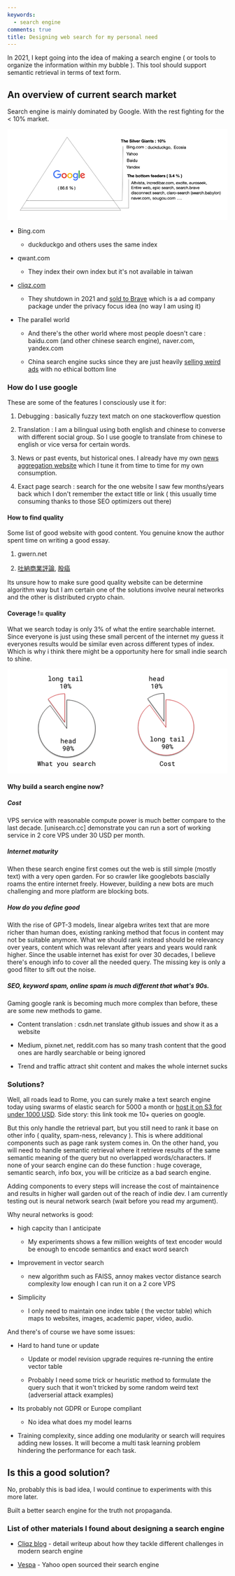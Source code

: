 ```yaml
---
keywords:
  - search engine
comments: true
title: Designing web search for my personal need
---
```


In 2021, I kept going into the idea of making a search engine ( or tools to organize the information within my bubble ). This tool should support semantic retrieval in terms of text form.

## An overview of current search market

Search engine is mainly dominated by Google. With the rest fighting for the < 10% market.

![2021 search market overview](https://raw.githubusercontent.com/theblackcat102/theblackcat102.github.io/master/images/market_share.png)

* Bing.com
    
    - duckduckgo and others uses the same index

* qwant.com

    - They index their own index but it's not available in taiwan

* [cliqz.com](https://cliqz.com/en/whycliqz/search-engine)

    - They shutdown in 2021 and [sold to Brave](https://brave.com/brave-search) which is a ad company package under the privacy focus idea (no way I am using it)


* The parallel world

    - And there's the other world where most people doesn't care : baidu.com (and other chinese search engine), naver.com, yandex.com

    - China search engine sucks since they are just heavily [selling weird ads](https://zh.wikipedia.org/wiki/%E7%99%BE%E5%BA%A6%E7%AB%9E%E4%BB%B7%E6%8E%92%E5%90%8D%E4%BA%8B%E4%BB%B6) with no ethical bottom line 


### How do I use google

These are some of the features I consciously use it for:

1. Debugging : basically fuzzy text match on one stackoverflow question

2. Translation : I am a bilingual using both english and chinese to converse with different social group. So I use google to translate from chinese to english or vice versa for certain words.

3. News or past events, but historical ones. I already have my own [news aggregation website](https://todayheadlines.live/) which I tune it from time to time for my own consumption.

4. Exact page search : search for the one website I saw few months/years back which I don't remember the extact title or link ( this usually time consuming thanks to those SEO optimizers out there)


#### How to find quality 

Some list of good website with good content. You genuine know the author spent time on writing a good essay. 

1. gwern.net

2. [吐納商業評論](https://tuna.to), [股癌](https://gooaye.com)

Its unsure how to make sure good quality website can be determine algorithm way but I am certain one of the solutions involve neural networks and the other is distributed crypto chain.

#### Coverage != quality

What we search today is only 3% of what the entire searchable internet. Since everyone is just using these small percent of the internet my guess it everyones results would be similar even across different types of index. Which is why i think there might be a opportunity here for small indie search to shine.

![The last 10% search results requires 90% of the cost to cover](https://raw.githubusercontent.com/theblackcat102/theblackcat102.github.io/master/images/90-10-rule-perception-vs-reality-19.png)


#### Why build a search engine now?

##### Cost 

VPS service with reasonable compute power is much better compare to the last decade. [unisearch.cc] demonstrate you can run a sort of working service in 2 core VPS under 30 USD per month.

##### Internet maturity

When these search engine first comes out the web is still simple (mostly text) with a very open garden. For so crawler like googlebots bascially roams the entire internet freely. However, building a new bots are much challenging and more platform are blocking bots.

##### How do you define good

With the rise of GPT-3 models, linear algebra writes text that are more richer than human does, existing ranking method that focus in content may not be suitable anymore. What we should rank instead should be relevancy over years, content which was relevant after years and years would rank higher. Since the usable internet has exist for over 30 decades, I believe there's enough info to cover all the needed query. The missing key is only a good filter to sift out the noise.


#####  SEO, keyword spam, online spam is much different that what's 90s. 

Gaming google rank is becoming much more complex than before, these are some new methods to game. 

* Content translation : csdn.net translate github issues and show it as a website

* Medium, pixnet.net, reddit.com has so many trash content that the good ones are hardly searchable or being ignored

* Trend and traffic attract shit content and makes the whole internet sucks

### Solutions?

Well, all roads lead to Rome, you can surely make a text search engine today using swarms of elastic search for 5000 a month or [host it on S3 for under 1000 USD](https://quickwit.io/blog/commoncrawl/). Side story: this link took me 10+ queries on google.

But this only handle the retrieval part, but you still need to rank it base on other info ( quality, spam-ness, relevancy ). This is where additional components such as page rank system comes in. On the other hand, you will need to handle semantic retrieval where it retrieve results of the same semantic meaning of the query but no overlapped words/characters. If none of your search engine can do these function : huge coverage, semantic search, info box, you will be criticize as a bad search engine.

Adding components to every steps will increase the cost of maintainence and results in higher wall garden out of the reach of indie dev. I am currently testing out is neural network search (wait before you read my argument). 

Why neural networks is good:

* high capcity than I anticipate

    - My experiments shows a few million weights of text encoder would be enough to encode semantics and exact word search

* Improvement in vector search

    - new algorithm such as FAISS, annoy makes vector distance search complexity low enough I can run it on a 2 core VPS

* Simplicity

    - I only need to maintain one index table ( the vector table) which maps to websites, images, academic paper, video, audio.

And there's of course we have some issues:

* Hard to hand tune or update

    - Update or model revision upgrade requires re-running the entire vector table

    - Probably I need some trick or heuristic method to formulate the query such that it won't tricked by some random weird text (adverserial attack examples)

* Its probably not GDPR or Europe compliant

    - No idea what does my model learns

* Training complexity, since adding one modularity or search will requires adding new losses. It will become a multi task learning problem hindering the performance for each task.

## Is this a good solution?

No, probably this is bad idea, I would continue to experiments with this more later. 

Built a better search engine for the truth not propaganda.


### List of other materials I found about designing a search engine

* [Cliqz blog](https://0x65.dev/) - detail writeup about how they tackle different challenges in modern search engine

* [Vespa](https://vespa.ai/) - Yahoo open sourced their search engine
